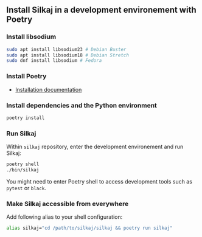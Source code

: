 ## Install Silkaj in a development environement with Poetry

### Install libsodium

```bash
sudo apt install libsodium23 # Debian Buster
sudo apt install libsodium18 # Debian Stretch
sudo dnf install libsodium # Fedora
```

### Install Poetry
- [Installation documentation](https://poetry.eustace.io/docs/#installation)

### Install dependencies and the Python environment
```bash
poetry install
```

### Run Silkaj
Within `silkaj` repository, enter the development environement and run Silkaj:
```bash
poetry shell
./bin/silkaj
```

You might need to enter Poetry shell to access development tools such as `pytest` or `black`.

### Make Silkaj accessible from everywhere

Add following alias to your shell configuration:
```bash
alias silkaj="cd /path/to/silkaj/silkaj && poetry run silkaj"
```
